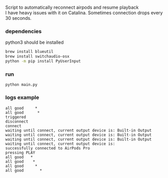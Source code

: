 Script to automatically reconnect airpods and resume playback  
I have heavy issues with it on Catalina. Sometimes connection drops every 30 seconds.

### dependencies
python3 should be installed

```sh
brew install blueutil
brew install switchaudio-osx
python -m pip install PyUserInput
```

### run
```
python main.py
```

### logs example
```
all good     *
all good      *
triggered
disconnect
connect
waiting until connect, current output device is: Built-in Output
waiting until connect, current output device is: Built-in Output
waiting until connect, current output device is: Built-in Output
waiting until connect, current output device is:
successfully connected to AirPods Pro
pressing PLAY
all good   *
all good    *
all good     *
all good       *
```
